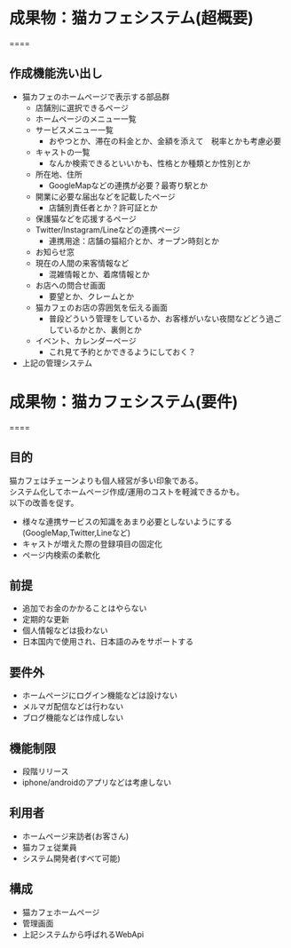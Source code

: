 # 成果物：猫カフェシステム(超概要)
====

## 作成機能洗い出し
+ 猫カフェのホームページで表示する部品群
  + 店舗別に選択できるページ
  + ホームページのメニュー一覧
  + サービスメニュー一覧
    + おやつとか、滞在の料金とか、金額を添えて　税率とかも考慮必要
  + キャストの一覧
    + なんか検索できるといいかも、性格とか種類とか性別とか
  + 所在地、住所
    + GoogleMapなどの連携が必要？最寄り駅とか
  + 開業に必要な届出などを記載したページ
    + 店舗別責任者とか？許可証とか
  + 保護猫などを応援するページ
  + Twitter/Instagram/Lineなどの連携ページ
    + 連携用途：店舗の猫紹介とか、オープン時刻とか
  + お知らせ窓
  + 現在の人間の来客情報など
    + 混雑情報とか、着席情報とか
  + お店への問合せ画面
    + 要望とか、クレームとか
  + 猫カフェのお店の雰囲気を伝える画面
    + 普段どういう管理をしているか、お客様がいない夜間などどう過ごしているかとか、裏側とか
  + イベント、カレンダーページ
    + これ見て予約とかできるようにしておく？
+ 上記の管理システム

# 成果物：猫カフェシステム(要件)
====

## 目的
猫カフェはチェーンよりも個人経営が多い印象である。  
システム化してホームページ作成/運用のコストを軽減できるかも。  
以下の改善を促す。
+ 様々な連携サービスの知識をあまり必要としないようにする(GoogleMap,Twitter,Lineなど)
+ キャストが増えた際の登録項目の固定化
+ ページ内検索の柔軟化

## 前提
+ 追加でお金のかかることはやらない
+ 定期的な更新
+ 個人情報などは扱わない
+ 日本国内で使用され、日本語のみをサポートする

## 要件外
+ ホームページにログイン機能などは設けない
+ メルマガ配信などは行わない
+ ブログ機能などは作成しない

## 機能制限
+ 段階リリース
+ iphone/androidのアプリなどは考慮しない

## 利用者
+ ホームページ来訪者(お客さん)
+ 猫カフェ従業員
+ システム開発者(すべて可能)

## 構成
+ 猫カフェホームページ
+ 管理画面
+ 上記システムから呼ばれるWebApi